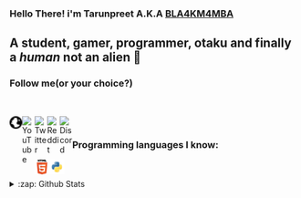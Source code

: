 ### Hello There! i'm Tarunpreet A.K.A [BLA4KM4MBA][website]

## A student, gamer, programmer, otaku and finally a *human* not an alien 🤣

### Follow me(or your choice?)

<br>

[<img align="left" alt="website" width="22px" src="https://raw.githubusercontent.com/iconic/open-iconic/master/svg/globe.svg" />][website]
[<img align="left" alt="YouTube" width="22px" src="https://cdn.jsdelivr.net/npm/simple-icons@v3/icons/youtube.svg" />][youtube]
[<img align="left" alt="Twitter" width="22px" src="https://simpleicons.org/icons/twitter.svg" />][twitter]
[<img align="left" alt="Reddit" width="22px" src="https://simpleicons.org/icons/reddit.svg" />][reddit]
[<img align="left" alt="Discord" width="22px" src="https://simpleicons.org/icons/discord.svg" />][discord]

<br />

### Programming languages I know:

[<img align="left" alt="HTML5" width="26px" src="https://raw.githubusercontent.com/github/explore/80688e429a7d4ef2fca1e82350fe8e3517d3494d/topics/html/html.png" />](https://en.wikipedia.org/wiki/HTML5)
[<img align="left" alt="Python" width="26px" src="https://raw.githubusercontent.com/github/explore/80688e429a7d4ef2fca1e82350fe8e3517d3494d/topics/python/python.png"  />](https://en.wikipedia.org/wiki/Python_(programming_language))

<br />
<br />

<details>
    <summary>:zap: Github Stats</summary>

    <img align="Left" alt="Mamba's Github Stats src="https://github-readme-stats.bla4km4mba.vercel.app/api?username=BLA4KM4MBA&show_icons=True&hide_border=true" />

</details>

[website]: https://tarunpreet.ml
[twitter]: https://twitter.com/BLA4KM4MBA
[youtube]: https://youtube.com/codeSTACKr
[reddit]:  https://www.reddit.com/user/BLA4KM4MBA
[discord]: BLA44KM4MBA#4698
